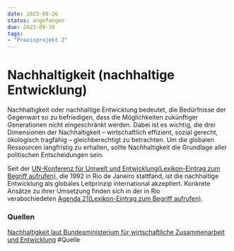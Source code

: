 ```yaml
---
date: 2023-08-26
status: angefangen
due: 2023-09-30
tags:
- "Praxisprojekt 2"
---
```

# Nachhaltigkeit (nachhaltige Entwicklung)

Nachhaltigkeit oder nachhaltige Entwicklung bedeutet, die Bedürfnisse der Gegenwart so zu befriedigen, dass die Möglichkeiten zukünftiger Generationen nicht eingeschränkt werden. Dabei ist es wichtig, die drei Dimensionen der Nachhaltigkeit – wirtschaftlich effizient, sozial gerecht, ökologisch tragfähig – gleichberechtigt zu betrachten. Um die globalen Ressourcen langfristig zu erhalten, sollte Nachhaltigkeit die Grundlage aller politischen Entscheidungen sein.

Seit der [UN-Konferenz für Umwelt und Entwicklung⁠(Lexikon-Eintrag zum Begriff aufrufen)](https://www.bmz.de/de/service/lexikon/un-konferenz-fuer-umwelt-und-entwicklung-rio-konferenz-1992-22238), die 1992 in Rio de Janeiro stattfand, ist die nachhaltige Entwicklung als globales Leitprinzip international akzeptiert. Konkrete Ansätze zu ihrer Umsetzung finden sich in der in Rio verabschiedeten [Agenda 21⁠(Lexikon-Eintrag zum Begriff aufrufen)](https://www.bmz.de/de/service/lexikon/agenda-21-13996).


### Quellen
[Nachhaltigkeit laut Bundesministerium für wirtschaftliche Zusammenarbeit und Entwicklung](https://www.google.com/url?sa=t&rct=j&q=&esrc=s&source=web&cd=&ved=2ahUKEwjZ9eKX2vmAAxXShP0HHROfA34QFnoECB4QAw&url=https%3A%2F%2Fwww.bmz.de%2Fde%2Fservice%2Flexikon%2Fnachhaltigkeit-nachhaltige-entwicklung-14700%23%3A~%3Atext%3DNachhaltigkeit%2520oder%2520nachhaltige%2520Entwicklung%2520bedeutet%2Czuk%25C3%25BCnftiger%2520Generationen%2520nicht%2520eingeschr%25C3%25A4nkt%2520werden.&usg=AOvVaw0F1fOagxwN_Gnx-8co1scK&opi=89978449)
#Quelle